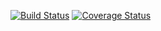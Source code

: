 [![Build Status](https://travis-ci.org/Asetss/react_ci.svg?branch=master)](https://travis-ci.org/Asetss/react_ci)
[![Coverage Status](https://coveralls.io/repos/github/Asetss/react_ci/badge.svg?branch=master)](https://coveralls.io/github/Asetss/react_ci?branch=master)